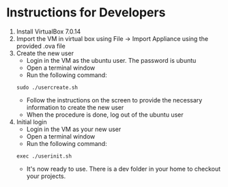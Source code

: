 # Instructions for Developers

1.  Install VirtualBox 7.0.14
2.  Import the VM in virtual box using File -> Import Appliance using the provided .ova file
3.  Create the new user
    - Login in the VM as the ubuntu user. The password is ubuntu
    - Open a terminal window
    - Run the following command:
    ```
    sudo ./usercreate.sh
    ```
    - Follow the instructions on the screen to provide the necessary information to create the new user
    - When the procedure is done, log out of the ubuntu user
4.  Initial login
    - Login in the VM as your new user
    - Open a terminal window
    - Run the following command:
    ```
    exec ./userinit.sh
    ```
    - It's now ready to use. There is a dev folder in your home to checkout your projects.